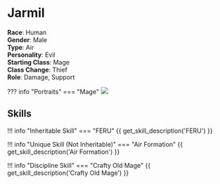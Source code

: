 # Jarmil

**Race**: Human  
**Gender**: Male  
**Type**: Air  
**Personality**: Evil  
**Starting Class**: Mage  
**Class Change**: Thief   
**Role**: Damage, Support

??? info "Portraits"
    === "Mage"
        ![](../img/jarmil-mage.png)

## Skills

!!! info "Inheritable Skill"
    === "FERU"
        {{ get_skill_description('FERU') }}

!!! info "Unique Skill (Not Inheritable)"
    === "Air Formation"
        {{ get_skill_description('Air Formation') }}

!!! info "Discipline Skill"
    === "Crafty Old Mage"
        {{ get_skill_description('Crafty Old Mage') }}
